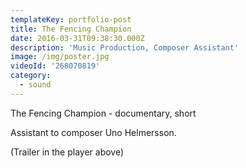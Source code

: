 ```yaml
---
templateKey: portfolio-post
title: The Fencing Champion
date: 2016-03-31T09:38:30.000Z
description: 'Music Production, Composer Assistant'
image: /img/poster.jpg
videoId: '268070819'
category:
  - sound
---
```

The Fencing Champion - documentary, short

Assistant to composer Uno Helmersson.

(Trailer in the player above)
